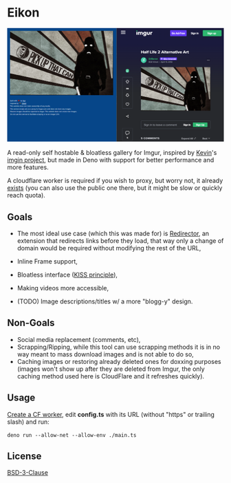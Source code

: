 # Eikon

![comparison screenshot between Eikon and Imgur](https://raw.githubusercontent.com/i1u5/Eikon/main/.github/showcase.png)

A read-only self hostable & bloatless gallery for Imgur, inspired by [Kevin](https://git.voidnet.tech/kev)'s [imgin project](https://git.voidnet.tech/kev/imgin), but made in Deno with support for better performance and more features.

A cloudflare worker is required if you wish to proxy, but worry not, it already [exists](https://github.com/i1u5/wrangler-cdn) (you can also use the public one there, but it might be slow or quickly reach quota).

## Goals

- The most ideal use case (which this was made for) is [Redirector](https://github.com/einaregilsson/Redirector), an extension that redirects links before they load, that way only a change of domain would be required without modifying the rest of the URL,

- Inline Frame support,

- Bloatless interface ([KISS principle](https://en.wikipedia.org/wiki/KISS_principle)),

- Making videos more accessible,

- (TODO) Image descriptions/titles w/ a more "blogg-y" design.

## Non-Goals

- Social media replacement (comments, etc),
- Scrapping/Ripping, while this tool can use scrapping methods it is in no way meant to mass download images and is not able to do so,
- Caching images or restoring already deleted ones for doxxing purposes (images won't show up after they are deleted from Imgur, the only caching method used here is CloudFlare and it refreshes quickly).

## Usage
[Create a CF worker](https://github.com/i1u5/wrangler-cdn), edit **config.ts** with its URL (without "https" or trailing slash) and run:
```
deno run --allow-net --allow-env ./main.ts
```

## License

[BSD-3-Clause](https://github.com/i1u5/Eikon/blob/main/LICENSE)
